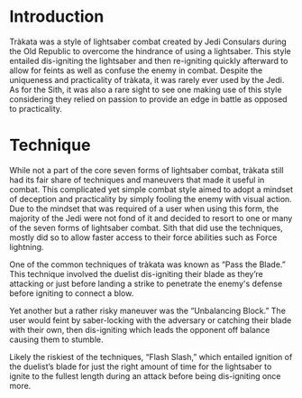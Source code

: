 # Introduction

Tràkata was a style of lightsaber combat created by Jedi Consulars during the Old Republic to overcome the hindrance of using a lightsaber.
This style entailed dis-igniting the lightsaber and then re-igniting quickly afterward to allow for feints as well as confuse the enemy in combat.
Despite the uniqueness and practicality of tràkata, it was rarely ever used by the Jedi.
As for the Sith, it was also a rare sight to see one making use of this style considering they relied on passion to provide an edge in battle as opposed to practicality.

# Technique

While not a part of the core seven forms of lightsaber combat, tràkata still had its fair share of techniques and maneuvers that made it useful in combat.
This complicated yet simple combat style aimed to adopt a mindset of deception and practicality by simply fooling the enemy with visual action.
Due to the mindset that was required of a user when using this form, the majority of the Jedi were not fond of it and decided to resort to one or many of the seven forms of lightsaber combat.
Sith that did use the techniques, mostly did so to allow faster access to their force abilities such as Force lightning.

One of the common techniques of tràkata was known as “Pass the Blade.” This technique involved the duelist dis-igniting their blade as they’re attacking or just before landing a strike to penetrate the enemy's defense before igniting to connect a blow.

Yet another but a rather risky maneuver was the “Unbalancing Block.” The user would feint by saber-locking with the adversary or catching their blade with their own, then dis-igniting which leads the opponent off balance causing them to stumble.

Likely the riskiest of the techniques, “Flash Slash,” which entailed ignition of the duelist’s blade for just the right amount of time for the lightsaber to ignite to the fullest length during an attack before being dis-igniting once more.
